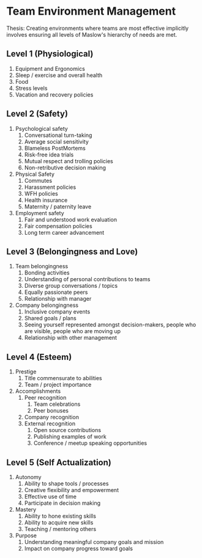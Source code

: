 # Team Environment Management

Thesis: Creating environments where teams are most effective implicitly involves ensuring all levels of Maslow's
hierarchy of needs are met.

## Level 1 (Physiological)

1. Equipment and Ergonomics
1. Sleep / exercise and overall health
1. Food
1. Stress levels
1. Vacation and recovery policies

## Level 2 (Safety)

1. Psychological safety
    1. Conversational turn-taking
    1. Average social sensitivity
    1. Blameless PostMortems
    1. Risk-free idea trials
    1. Mutual respect and trolling policies
    1. Non-retributive decision making
1. Physical Safety
    1. Commutes
    1. Harassment policies
    1. WFH policies
    1. Health insurance
    1. Maternity / paternity leave
1. Employment safety
    1. Fair and understood work evaluation
    1. Fair compensation policies
    1. Long term career advancement

## Level 3 (Belongingness and Love)

1. Team belongingness
    1. Bonding activities
    1. Understanding of personal contributions to teams
    1. Diverse group conversations / topics
    1. Equally passionate peers
    1. Relationship with manager
1. Company belongingness
    1. Inclusive company events
    1. Shared goals / plans
    1. Seeing yourself represented amongst decision-makers, people who are visible, people who are moving up
    1. Relationship with other management

## Level 4 (Esteem)

1. Prestige
    1. Title commensurate to abilities
    1. Team / project importance
1. Accomplishments
    1. Peer recognition
        1. Team celebrations
        1. Peer bonuses
    1. Company recognition
    1. External recognition
        1. Open source contributions
        1. Publishing examples of work
        1. Conference / meetup speaking opportunities

## Level 5 (Self Actualization)

1. Autonomy
    1. Ability to shape tools / processes
    1. Creative flexibility and empowerment
    1. Effective use of time
    1. Participate in decision making
1. Mastery
    1. Ability to hone existing skills
    1. Ability to acquire new skills
    1. Teaching / mentoring others
1. Purpose
    1. Understanding meaningful company goals and mission
    1. Impact on company progress toward goals
